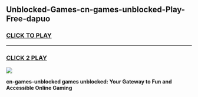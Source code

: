 
## Unblocked-Games-cn-games-unblocked-Play-Free-dapuo
<h3>
<a href="https://premium76.site?title=cn-games-unblocked&ref=15A">CLICK TO PLAY</a></h3>
<hr>

<h3>
<a href="https://premium76.site?title=cn-games-unblocked&ref=15A">CLICK 2 PLAY</a>
  
</h3>

<a href="https://premium76.site?title=cn-games-unblocked&ref=15A"><img src="https://clearcache.store/games.png"></a>


**cn-games-unblocked games unblocked: Your Gateway to Fun and Accessible Online Gaming**
